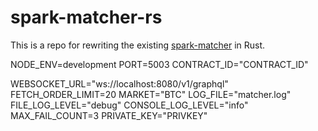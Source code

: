# spark-matcher-rs

This is a repo for rewriting the existing [spark-matcher](https://github.com/compolabs/spark-matcher) in Rust.


NODE_ENV=development
PORT=5003
CONTRACT_ID="CONTRACT_ID"

WEBSOCKET_URL="ws://localhost:8080/v1/graphql"
FETCH_ORDER_LIMIT=20
MARKET="BTC"
LOG_FILE="matcher.log"
FILE_LOG_LEVEL="debug"
CONSOLE_LOG_LEVEL="info"
MAX_FAIL_COUNT=3
PRIVATE_KEY="PRIVKEY"
